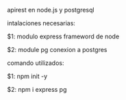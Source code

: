 apirest en node.js y postgresql


intalaciones necesarias:

$1: modulo express frameword de node

$2: module pg conexion a postgres


comando utilizados:

$1: npm init -y

$2: npm i express pg
